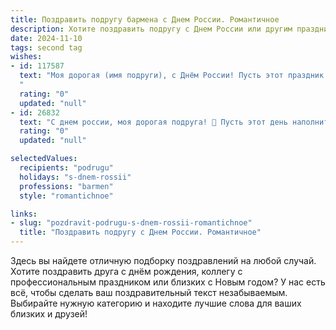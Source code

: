 ```yaml
---
title: Поздравить подругу бармена с Днем России. Романтичное
description: Хотите поздравить подругу с Днем России или другим праздником? Наш ИИ создаст незабываемое поздравление, а вы обязательно выделитесь среди других.  
date: 2024-11-10
tags: second tag
wishes:
- id: 117587
  text: "Моя дорогая (имя подруги), с Днём России! Пусть этот праздник наполнит твою жизнь яркими красками, как лучшие коктейли, которые ты создаёшь.  Пусть  твоя работа приносит тебе радость и вдохновение, а любовь и счастье –  станут самыми крепкими ингредиентами в твоём личном рецепте.  Целую тебя крепко-крепко!
  "
  rating: "0"
  updated: "null"
- id: 26832
  text: "С днем россии, моя дорогая подруга! 🌟 Пусть этот день наполнит твою душу радостью и вдохновением, как прекрасный вечер, украшенный твоими руками в баре. 🍸 Пусть каждый глоток твоего любимого коктейля будет напоминанием о нашей крепкой дружбе и нежности, которую мы разделяем. 💖 Ты не только бармен, ты — мастер создания волшебных моментов, и я счастлива разделять с тобой эту жизнь, полную вкуса и света. С праздником, любимая! 🎉🌹"
  rating: "0"
  updated: "null"

selectedValues:
  recipients: "podrugu"
  holidays: "s-dnem-rossii"
  professions: "barmen"
  style: "romantichnoe"

links:
- slug: "pozdravit-podrugu-s-dnem-rossii-romantichnoe"
  title: "Поздравить подругу с Днем России. Романтичное"
---
```


Здесь вы найдете отличную подборку поздравлений на любой случай.
Хотите поздравить друга с днём рождения, коллегу с профессиональным праздником или близких с Новым годом? У нас есть всё, чтобы сделать ваш поздравительный текст незабываемым. Выбирайте нужную категорию и находите лучшие слова для ваших близких и друзей!
